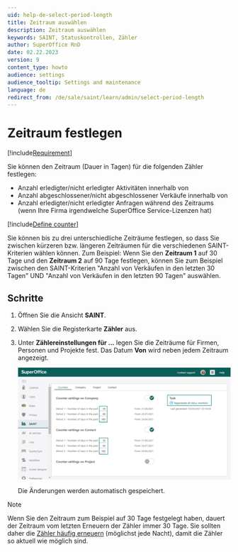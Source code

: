 ```yaml
---
uid: help-de-select-period-length
title: Zeitraum auswählen
description: Zeitraum auswählen
keywords: SAINT, Statuskontrollen, Zähler
author: SuperOffice RnD
date: 02.22.2023
version: 9
content_type: howto
audience: settings
audience_tooltip: Settings and maintenance
language: de
redirect_from: /de/sale/saint/learn/admin/select-period-length
---
```


# Zeitraum festlegen

[!include[Requirement](../includes/note-saint-req.md)]

Sie können den Zeitraum (Dauer in Tagen) für die folgenden Zähler festlegen:

* Anzahl erledigter/nicht erledigter Aktivitäten innerhalb von
* Anzahl abgeschlossener/nicht abgeschlossener Verkäufe innerhalb von
* Anzahl erledigter/nicht erledigter Anfragen während des Zeitraums (wenn Ihre Firma irgendwelche SuperOffice Service-Lizenzen hat)

[!include[Define counter](../includes/def-counter.md)]

Sie können bis zu drei unterschiedliche Zeiträume festlegen, so dass Sie zwischen kürzeren bzw. längeren Zeiträumen für die verschiedenen SAINT-Kriterien wählen können. Zum Beispiel: Wenn Sie den **Zeitraum 1** auf 30 Tage und den **Zeitraum 2** auf 90 Tage festlegen, können Sie zum Beispiel zwischen den SAINT-Kriterien "Anzahl von Verkäufen in den letzten 30 Tagen" UND "Anzahl von Verkäufen in den letzten 90 Tagen" auswählen.

## Schritte

1. Öffnen Sie die Ansicht **SAINT**.

2. Wählen Sie die Registerkarte **Zähler** aus.

3. Unter **Zählereinstellungen für ...** legen Sie die Zeiträume für Firmen, Personen und Projekte fest. Das Datum **Von** wird neben jedem Zeitraum angezeigt.

    ![Zählereinstellungen auf der Registerkarte Zähler bearbeiten -screenshot][img1]

    Die Änderungen werden automatisch gespeichert.

> [!NOTE]
> Wenn Sie den Zeitraum zum Beispiel auf 30 Tage festgelegt haben, dauert der Zeitraum vom letzten Erneuern der Zähler immer 30 Tage. Sie sollten daher die [Zähler häufig erneuern][2] (möglichst jede Nacht), damit die Zähler so aktuell wie möglich sind.

<!-- Referenced links -->
[2]: manage-status-monitors.md

<!-- Referenced images -->
[img1]: ../../../media/loc/en/sale/admin-saint-counters.png
